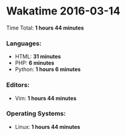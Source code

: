 # Wakatime 2016-03-14

Time Total: **1 hours 44 minutes**

### Languages:
- HTML: **31 minutes** 
- PHP: **6 minutes** 
- Python: **1 hours 6 minutes** 

### Editors:
- Vim: **1 hours 44 minutes** 

### Operating Systems:
- Linux: **1 hours 44 minutes** 

